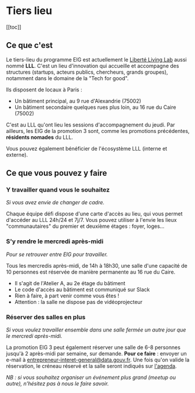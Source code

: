 # Tiers lieu

[[toc]]

## Ce que c'est 

Le tiers-lieu du programme EIG est actuellement le [Liberté Living Lab](https://www.liberte.paris/liberte-living-lab) aussi nommé **LLL**. C'est un lieu d'innovation qui accueille et accompagne des structures (startups, acteurs publics, chercheurs, grands groupes), notamment dans le domaine de la "Tech for good".

Ils disposent de locaux à Paris :
* Un bâtiment principal, au 9 rue d'Alexandrie (75002)
* Un bâtiment secondaire quelques rues plus loin, au 16 rue du Caire (75002)

C'est au LLL qu'ont lieu les sessions d'accompagnement du jeudi. 
Par ailleurs, les EIG de la promotion 3 sont, comme les promotions précédentes, **résidents nomades** du LLL. 

Vous pouvez également bénéficier de l'écosystème LLL (interne et externe). 

## Ce que vous pouvez y faire

### Y travailler quand vous le souhaitez 
_Si vous avez envie de changer de cadre._

Chaque équipe défi dispose d'une carte d'accès au lieu, qui vous permet d'accéder au LLL 24h/24 et 7j/7. Vous pouvez utiliser à l'envie les lieux "communautaires" du premier et deuxième étages : foyer, loges...

### S'y rendre le mercredi après-midi
_Pour se retrouver entre EIG pour travailler._

Tous les mercredis après-midi, de 14h à 18h30, une salle d'une capacité de 10 personnes est réservée de manière permanente au 16 rue du Caire. 
* Il s'agit de l'Atelier A, au 2e étage du bâtiment
* Le code d'accès au bâtiment est communiqué sur Slack
* Rien à faire, à part venir comme vous êtes !
* Attention : la salle ne dispose pas de vidéoprojecteur

### Réserver des salles en plus
_Si vous voulez travailler ensemble dans une salle fermée un autre jour que le mercredi après-midi._

La promotion EIG 3 peut également réserver une salle de 6-8 personnes jusqu'à 2 après-midi par semaine, sur demande.
**Pour ce faire** : envoyer un e-mail à <entrepreneur-interet-general@data.gouv.fr>. Une fois qu'on valide la réservation, le créneau réservé et la salle seront indiqués sur [l'agenda](https://owncloud.data.gouv.fr/index.php/apps/calendar/p/3DAPQwCmengcPLdm/EIG-Promo-3).

_NB : si vous souhaitez organiser un événement plus grand (meetup ou autre), n'hésitez pas à nous le faire savoir._
